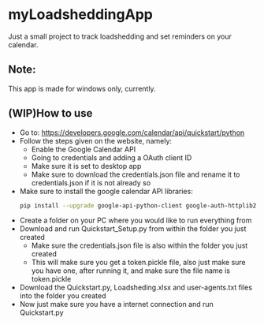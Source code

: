 # myLoadsheddingApp
Just a small project to track loadshedding and set reminders on your calendar.

## Note:
This app is made for windows only, currently.

## (WIP)How to use

- Go to: https://developers.google.com/calendar/api/quickstart/python
- Follow the steps given on the website, namely:
  - Enable the Google Calendar API
  - Going to credentials and adding a OAuth client ID
  - Make sure it is set to desktop app
  - Make sure to download the credentials.json file and rename it to credentials.json if it is not already so
- Make sure to install the google calendar API libraries: 
  ```bash
  pip install --upgrade google-api-python-client google-auth-httplib2 google-auth-oauthlib
  ```
- Create a folder on your PC where you would like to run everything from
- Download and run Quickstart_Setup.py from within the folder you just created
  - Make sure the credentials.json file is also within the folder you just created
  - This will make sure you get a token.pickle file, also just make sure you have one, after running it, and make sure the file name is token.pickle
- Download the Quickstart.py, Loadsheding.xlsx and user-agents.txt files into the folder you created
- Now just make sure you have a internet connection and run Quickstart.py
